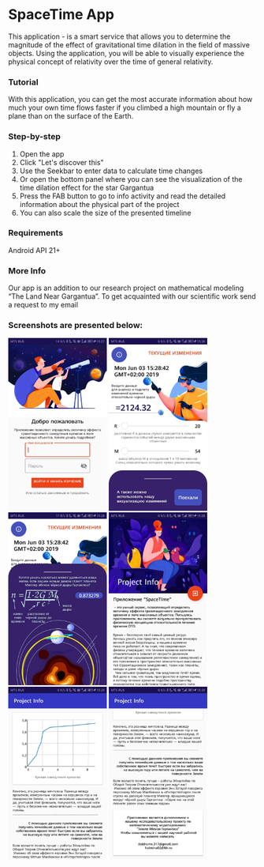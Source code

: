 # SpaceTime App



This application - is a smart service that allows you to determine the magnitude of the effect of gravitational time dilation in the field of massive objects. Using the application, you will be able to visually experience the physical concept of relativity over the time of general relativity. 

### Tutorial
With this application, you can get the most accurate information about how much your own time flows faster if you climbed a high mountain or fly a plane than on the surface of the Earth.

### Step-by-step
1. Open the app
2. Click "Let's discover this"
3. Use the Seekbar to enter data to calculate time changes
4. Or open the bottom panel where you can see the visualization of the time dilation effect for the star Gargantua
5. Press the FAB button to go to info activity and read the detailed information about the physical part of the project
6. You can also scale the size of the presented timeline

### Requirements
Android API 21+

### More Info
Our app is an addition to our research project on mathematical modeling “The Land Near Gargantua”. To get acquainted with our scientific work send a request to my email

### Screenshots are presented below:
<p>
<img src="https://github.com/Doldrums/Space/blob/master/IoMxv_aSL48.jpg" width="200" height="350" />
<img src="https://github.com/Doldrums/Space/blob/master/ddbGiK-ZHzU.jpg" width="200" height="350" />
<img src="https://github.com/Doldrums/Space/blob/master/78BZQRocikI.jpg" width="200" height="350" />
<img src="https://github.com/Doldrums/Space/blob/master/uU0I1654ec4.jpg" width="200" height="350" />
<img src="https://github.com/Doldrums/Space/blob/master/qaQcL0L13xI.jpg" width="200" height="350" />
<img src="https://github.com/Doldrums/Space/blob/master/OEyZaguduNw.jpg" width="200" height="350" />
</p>
